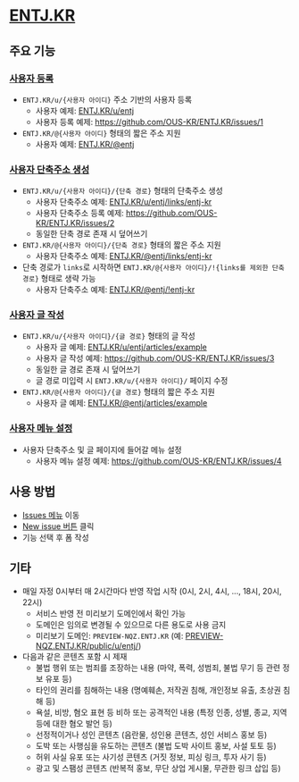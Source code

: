 # [ENTJ.KR](https://entj.kr)

## 주요 기능

### [사용자 등록](https://github.com/OUS-KR/ENTJ.KR/issues/new?template=01-user-register-by-issue.yml)

- `ENTJ.KR/u/{사용자 아이디}` 주소 기반의 사용자 등록
  - 사용자 예제: [ENTJ.KR/u/entj](https://entj.kr/u/entj)
  - 사용자 등록 예제: https://github.com/OUS-KR/ENTJ.KR/issues/1
- `ENTJ.KR/@{사용자 아이디}` 형태의 짧은 주소 지원
  - 사용자 예제: [ENTJ.KR/@entj](https://entj.kr/@entj)

### [사용자 단축주소 생성](https://github.com/OUS-KR/ENTJ.KR/issues/new?template=02-user-short-url-register-by-issue.yml)

- `ENTJ.KR/u/{사용자 아이디}/{단축 경로}` 형태의 단축주소 생성
  - 사용자 단축주소 예제: [ENTJ.KR/u/entj/links/entj-kr](https://entj.kr/u/entj/links/entj-kr)
  - 사용자 단축주소 등록 예제: https://github.com/OUS-KR/ENTJ.KR/issues/2
  - 동일한 단축 경로 존재 시 덮어쓰기
- `ENTJ.KR/@{사용자 아이디}/{단축 경로}` 형태의 짧은 주소 지원
  - 사용자 단축주소 예제: [ENTJ.KR/@entj/links/entj-kr](https://entj.kr/@entj/links/entj-kr)
- 단축 경로가 `links`로 시작하면 `ENTJ.KR/@{사용자 아이디}/!{links를 제외한 단축 경로}` 형태로 생략 가능
  - 사용자 단축주소 예제: [ENTJ.KR/@entj/!entj-kr](https://entj.kr/@entj/!entj-kr)

### [사용자 글 작성](https://github.com/OUS-KR/ENTJ.KR/issues/new?template=03-user-article-writing-by-issue.yml)

- `ENTJ.KR/u/{사용자 아이디}/{글 경로}` 형태의 글 작성
  - 사용자 글 예제: [ENTJ.KR/u/entj/articles/example](https://entj.kr/u/entj/articles/example)
  - 사용자 글 작성 예제: https://github.com/OUS-KR/ENTJ.KR/issues/3
  - 동일한 글 경로 존재 시 덮어쓰기
  - 글 경로 미입력 시 `ENTJ.KR/u/{사용자 아이디}/` 페이지 수정
- `ENTJ.KR/@{사용자 아이디}/{글 경로}` 형태의 짧은 주소 지원
  - 사용자 글 예제: [ENTJ.KR/@entj/articles/example](https://entj.kr/@entj/articles/example)
 
### [사용자 메뉴 설정](https://github.com/OUS-KR/ENTJ.KR/issues/new?template=04-user-menu-setting-by-issue.yml)

- 사용자 단축주소 및 글 페이지에 들어갈 메뉴 설정
  - 사용자 메뉴 설정 예제: https://github.com/OUS-KR/ENTJ.KR/issues/4

## 사용 방법

- [Issues 메뉴](https://github.com/OUS-KR/ENTJ.KR/issues) 이동
- [New issue 버튼](https://github.com/OUS-KR/ENTJ.KR/issues/new/choose) 클릭
- 기능 선택 후 폼 작성

## 기타

- 매일 자정 0시부터 매 2시간마다 반영 작업 시작 (0시, 2시, 4시, ..., 18시, 20시, 22시)
  - 서비스 반영 전 미리보기 도메인에서 확인 가능
  - 도메인은 임의로 변경될 수 있으므로 다른 용도로 사용 금지
  - 미리보기 도메인: `PREVIEW-NQZ.ENTJ.KR` (예: [PREVIEW-NQZ.ENTJ.KR/public/u/entj/](https://preview-nqz.entj.kr/public/u/entj/))
- 다음과 같은 콘텐츠 포함 시 제재
  - 불법 행위 또는 범죄를 조장하는 내용 (마약, 폭력, 성범죄, 불법 무기 등 관련 정보 유포 등)
  - 타인의 권리를 침해하는 내용 (명예훼손, 저작권 침해, 개인정보 유출, 초상권 침해 등)
  - 욕설, 비방, 혐오 표현 등 비하 또는 공격적인 내용 (특정 인종, 성별, 종교, 지역 등에 대한 혐오 발언 등)
  - 선정적이거나 성인 콘텐츠 (음란물, 성인용 콘텐츠, 성인 서비스 홍보 등)
  - 도박 또는 사행심을 유도하는 콘텐츠 (불법 도박 사이트 홍보, 사설 토토 등)
  - 허위 사실 유포 또는 사기성 콘텐츠 (거짓 정보, 피싱 링크, 투자 사기 등)
  - 광고 및 스팸성 콘텐츠 (반복적 홍보, 무단 상업 게시물, 무관한 링크 삽입 등)
